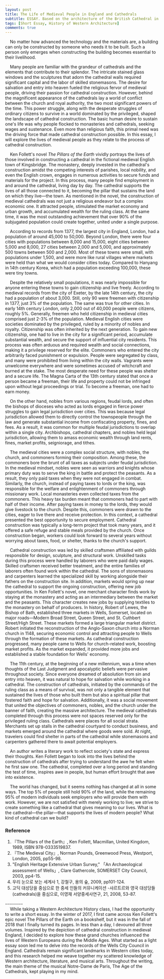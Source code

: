 ```yaml
---
layout: post
title: The Life of Medieval People in England and Cathedrals
subtitle: ESSAY. Based on the architecture of the British Cathedral in Ken Pollitt's novel "The Pillars of the Earth"
tags: [Short Essay, History of Western Architecture]
comments: true
---
```


&nbsp; &nbsp; No matter how advanced the technology and the materials are, a building can only be constructed by someone who needs it to be built. Such a person only emerges when constructing the building becomes essential to their livelihood.
<br/>

&nbsp; &nbsp; Many people are familiar with the grandeur of cathedrals and the elements that contribute to their splendor. The intricate stained glass windows and the sculptures that adorn the cathedral walls required significant capital and the labor of skilled stonemasons. The desire for salvation and entry into heaven fueled the religious fervor of medieval people, driving their passion for cathedral construction. However, behind the magnificent appearance of the cathedrals lay a world of conflict between the church and royal authority, the two most significant powers of the time. This power struggle, along with the desperate struggles of ordinary citizens to survive in a world dominated by the privileged, shaped the landscape of cathedral construction. The basic human desire to sustain one's life was why people flocked to monasteries and cathedrals, seeking wages and sustenance. Even more than religious faith, this primal need was the driving force that made cathedral construction possible. In this essay, I will explore the lives of medieval people as they relate to the process of cathedral construction.
<br/>

&nbsp; &nbsp; Ken Follett's novel _The Pillars of the Earth_ vividly portrays the lives of those involved in constructing a cathedral in the fictional medieval English town of Kingsbridge. The monastery, deeply invested in the cathedral's construction amidst the competing interests of parishes, local nobility, and even the English crown, engages in numerous activities to secure funds and materials for the project. In this process, many people find employment in and around the cathedral, living day by day. The cathedral supports the lives of all those connected to it, becoming the pillar that sustains the land on which they live—the town. As mentioned in the novel, the construction of medieval cathedrals was not just a religious endeavor but a complex economic one. It attracted people, stimulated the market economy and urban growth, and accumulated wealth for the ruling class. At the same time, it was the most outstanding achievement that over 90% of the subjugated population could create together, united under a single purpose.
<br/>

&nbsp; &nbsp; According to records from 1377, the largest city in England, London, had a population of around 45,000 to 50,000. Beyond London, there were four cities with populations between 8,000 and 15,000, eight cities between 5,000 and 8,000, 27 cities between 2,000 and 5,000, and approximately 500 towns between 500 and 2,000. Most of these towns were small, with populations under 1,500, and were more like rural villages where markets were held than what we would consider cities today. Compared to Hanyang in 14th century Korea, which had a population exceeding 100,000, these were tiny towns.
<br/>

&nbsp; &nbsp; Despite the relatively small populations, it was nearly impossible for anyone entering these towns to gain citizenship and live freely. According to medieval records from the city of Exeter, by the late 14th century, the city had a population of about 3,000. Still, only 90 were freemen with citizenship in 1377, just 3% of the population. The same was true for other cities. In early 14th century London, only 2,000 out of 40,000 people were citizens, roughly 5%. Generally, freemen who held citizenship in medieval cities comprised just 2-3% of the population. Medieval English cities were societies dominated by the privileged, ruled by a minority of nobles and royalty. Citizenship was often inherited by the next generation. To gain new citizenship, one had to live in the city for a significant period, accumulate substantial wealth, and secure the support of influential city residents. This process was often arduous and required wealth and social connections, making it a privilege reserved for the elite. Commoners who entered the city arbitrarily faced punishment or expulsion. People were segregated by class, and many were prohibited from living within the city walls. Vagrants were unwelcome everywhere and were sometimes accused of witchcraft and burned at the stake. The most desperate need for these people was shelter and a secure life. The Magna Carta of the 13th century stated that once a person became a freeman, their life and property could not be infringed upon without legal proceedings or trial. To become a freeman, one had to earn money.
<br/>

&nbsp; &nbsp; On the other hand, nobles from various regions, feudal lords, and often the bishops of dioceses who acted as lords engaged in fierce power struggles to gain legal jurisdiction over cities. This was because legal jurisdiction allowed them to directly control the townspeople through the law and generate substantial income from confiscating property, fines, and fees. As a result, it was common for multiple feudal jurisdictions to overlap within a single city. Archbishops, cathedral chapters, and nobles held legal jurisdiction, allowing them to amass economic wealth through land rents, fines, market profits, seigniorage, and tithes.
<br/>

&nbsp; &nbsp; The medieval cities were a complex social structure, with nobles, the church, and commoners forming their composition. Among these, the commoners bore the brunt of all taxes as subjects under feudal jurisdiction. In the medieval mindset, nobles were seen as warriors and knights whose primary duty was to serve the king in battle and protect the peasants. As a result, they only paid taxes when they were not engaged in combat. Similarly, the church, instead of paying taxes to lords or the king, was responsible for the welfare and enlightenment of commoners through missionary work. Local monasteries even collected taxes from the commoners. This heavy tax burden meant that commoners had to part with half of their income. After paying taxes in money to the lords, they would give livestock to the church. Despite this, commoners were drawn to the cities, eager to live there and receive protection. In this context, a cathedral presented the best opportunity to secure employment. Cathedral construction was typically a long-term project that took many years, and it offered a safe refuge and stable meals provided by the church. Once construction began, workers could look forward to several years without worrying about taxes, food, or shelter, thanks to the church's support.
<br/>

&nbsp; &nbsp; Cathedral construction was led by skilled craftsmen affiliated with guilds responsible for design, sculpture, and structural work. Unskilled tasks during this process were handled by laborers who were paid daily wages. Skilled craftsmen received better treatment, and the entire families of laborers often found work within the cathedral. The sons of stonemasons and carpenters learned the specialized skill by working alongside their fathers on the construction site. In addition, markets would spring up near the cathedral to support the ongoing construction, offering new job opportunities. In Ken Follett's novel, one merchant character finds work by staying at the monastery and acting as an intermediary between the market and the peasants. This character creates new jobs by supplying textiles to the monastery on behalf of producers. In history, Robert of Lewes, the Bishop of Bath, established three markets in Wells, Somerset, located on major roads—Modern Broad Street, Queen Street, and St. Cuthbert Street/High Street. These markets formed a large triangular market district. Robert initiated the reconstruction of the Anglo-Saxon church into a Norman church in 1148, securing economic control and attracting people to Wells through the formation of these markets. As cathedral construction progressed, many people came to Wells for church-related work, boosting market profits. As the market expanded, it provided more jobs and established a stable foundation for Wells' economy.
<br/>

&nbsp; &nbsp; The 11th century, at the beginning of a new millennium, was a time when thoughts of the Last Judgment and apocalyptic beliefs were pervasive throughout society. Since everyone dreamed of absolution from sin and entry into heaven, it was natural to hope for salvation while working in a cathedral. The construction of cathedrals, initiated by the commands of the ruling class as a means of survival, was not only a tangible element that sustained the lives of those who built them but also a spiritual pillar that fostered faith and hope for salvation. Additionally, it was a social movement that united the objectives of commoners, nobles, and the church under the banner of faith, creating the massive architecture. The medieval cathedrals completed through this process were not spaces reserved only for the privileged ruling class. Cathedrals were places for all social strata. Merchants set up stalls in the cathedral courtyard to conduct business, and markets emerged around the cathedral where goods were sold. At night, travelers could find shelter in parts of the cathedral while stonemasons and carpenters gathered there to await potential employers.
<br/>

&nbsp; &nbsp; An author writes a literary work to reflect society's state and express their thoughts. Ken Follett began to look into the lives behind the construction of cathedrals after trying to understand the awe he felt when he first saw one. The cathedral, completed over a long period and standing the test of time, inspires awe in people, but human effort brought that awe into existence.
<br/>

&nbsp; &nbsp; The world has changed, but it seems nothing has changed at all in some ways. The top 5% of people still hold 90% of the land, while the remaining 95% of modern individuals seek employers who will provide them with work. However, we are not satisfied with merely working to live; we strive to create something like a cathedral that gives meaning to our lives. What is the cathedral—the pillar—that supports the lives of modern people? What kind of cathedral can we build?
<br/>

### Reference
1. 『The Pillars of the Earth』, Ken Follett, Macmillan, United Kingdom, 1989, ISBN 978-0333519837. <br/>
2. 『The Medieval City』, Norman Pounds, Greenwood Press, Westport, London, 2005, pp55-98. <br/>
3. "English Heritage Extensive Urban Survey," 「An Archaeological assessment of Wells」, Clare Gathercole, SOMERSET City Council, 2003, pp4-15. <br/>
4. 우리 눈으로 보는 세계사 1, 강철구, 용의 숲, 2009, pp101-124. <br/>
5. 고딕 대성당을 중심으로 한 중세 인들의 커뮤니케이션 -샤르트르와 영국 대성당들(cathedrals)을 중심으로, 이영재 서양중세사연구, 21, 2008, 53-87. <br/>

--------- <br/>
&nbsp; &nbsp; While taking a Western Architecture History class, I had the opportunity to write a short essay. In the winter of 2017, I first came across Ken Follett's epic novel The Pillars of the Earth on a bookshelf, but it was in the fall of 2018 that I finally turned its pages. In less than a day, I devoured all three volumes. Inspired by the depiction of cathedral construction in medieval England, I decided to explore how these grand churches influenced the lives of Western Europeans during the Middle Ages. What started as a light essay soon led me to delve into the records of the Wells City Council in England. Cathedrals remain significant landmarks in Western cities today, and this research helped me weave together my scattered knowledge of Western architecture, literature, and musical arts. Throughout the writing, the main theme of the musical Notre-Dame de Paris, The Age of the Cathedrals, kept playing in my mind.
